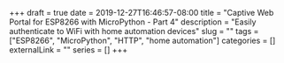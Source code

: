 +++ 
draft = true
date = 2019-12-27T16:46:57-08:00
title = "Captive Web Portal for ESP8266 with MicroPython - Part 4"
description = "Easily authenticate to WiFi with home automation devices"
slug = "" 
tags = ["ESP8266", "MicroPython", "HTTP", "home automation"]
categories = []
externalLink = ""
series = []
+++
